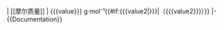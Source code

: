 | [[摩尔质量]]
| {{{value}}} g·mol&#x207b;&#x00b9;{{#if:{{{value2|}}}|（{{{value2}}}）}}
|-
<noinclude>
{{Documentation}}
</noinclude>